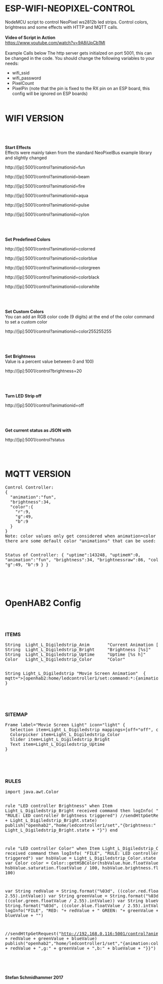 # ESP-WIFI-NEOPIXEL-CONTROL
NodeMCU script to control NeoPixel ws2812b led strips.
Control colors, brightness and some effects with HTTP and MQTT calls.
<br/><br/>
<strong>Video of Script in Action</strong><br/>https://www.youtube.com/watch?v=9A8iUpCb1MI
<br/><br/>
Example Calls below</strong>
The http server gets initialzed on port 5001, this can be changed in the code.
You should change the following variables to your needs:
- wifi_ssid
- wifi_password
- PixelCount
- PixelPin (note that the pin is fixed to the RX pin on an ESP board, this config will be ignored on ESP boards)
<br/><br/>
<h1>WIFI VERSION</h1>
<br/><br/><br/>
<strong>Start Effects</strong><br/>Effects were mainly taken from the standard NeoPixelBus example library and slightly changed

http://[ip]:5001/control?animationid=fun

http://[ip]:5001/control?animationid=beam

http://[ip]:5001/control?animationid=fire

http://[ip]:5001/control?animationid=aqua

http://[ip]:5001/control?animationid=pulse

http://[ip]:5001/control?animationid=cylon

<br/><br/><br/>
<strong>Set Predefined Colors</strong>

http://[ip]:5001/control?animationid=colorred

http://[ip]:5001/control?animationid=colorblue

http://[ip]:5001/control?animationid=colorgreen

http://[ip]:5001/control?animationid=colorblack

http://[ip]:5001/control?animationid=colorwhite



<br/><br/><br/>
<strong>Set Custom Colors</strong><br/>You can add an RGB color code (9 digits) at the end of the color command to set a custom color

http://[ip]:5001/control?animationid=color255255255

<br/><br/><br/>
<strong>Set Brightness</strong><br/>Value is a percent value between 0 and 100)

http://[ip]:5001/control?brightness=20



<br/><br/><br/>
<strong>Turn LED Strip off</strong>

http://[ip]:5001/control?animationid=off



<br/><br/><br/>
<strong>Get current status as JSON with</strong>

http://[ip]:5001/control?status


<br/><br/>
<h1>MQTT VERSION</h1>
<pre>
Control Controller:
{
  "animation":"fun",
  "brightness":34,
  "color":{
    "r":9,
    "g":49,
    "b":9
  }
}
Note: color values only get considered when animation=color is selected
there are some default color "animations" that can be used: colorred, colorgreen, colorblue, colorwhite, colorblack

Status of Controller:
{
  "uptime":143248,
  "uptimeH":0,
  "animation":"fun",
  "brightness":34,
  "brightnessraw":86,
  "color":{
    "r":9,
    "g":49,
    "b":9
  }
}
</pre>

<br/><br/>
<h1>OpenHAB2 Config</h1>


<br/><br/>
<h3>ITEMS</h3>
<pre>
String  Light_L_Digiledstrip_Anim       "Current Animation [%s]"        <light>  {mqtt="<[openhab2:home/ledcontroller1:state:JSONPATH($.animation)]"}
String  Light_L_Digiledstrip_Bright     "Brightness [%s]"               <dimmablelight>  {mqtt="<[openhab2:home/ledcontroller1:state:JSONPATH($.brightness)]"}
String  Light_L_Digiledstrip_Uptime     "Uptime [%s h]"                 <clock>  {mqtt="<[openhab2:home/ledcontroller1:state:JSONPATH($.uptimeH)]"}
Color   Light_L_Digiledstrip_Color      "Color"                         <colorwheel>

String  Light_L_Digiledstrip            "Movie Screen Animation"                <light> { mqtt=">[openhab2:home/ledcontroller1/set:command:*:{animation\\:${command}}]" }
</pre>

<br/><br/>
<h3>SITEMAP</h3>
<pre>
Frame label="Movie Screen Light" icon="light" {
  Selection item=Light_L_Digiledstrip mappings=[off="off", colorblue="Movie", beam="Beam", fun="Party", cylon="Cylon", pulse="Pulse", fire="Fire", aqua="Aqua"]
  Colorpicker item=Light_L_Digiledstrip_Color
  Slider item=Light_L_Digiledstrip_Bright
  Text item=Light_L_Digiledstrip_Uptime
}

</pre>

<br/><br/>
<h3>RULES</h3>
<pre>
import java.awt.Color

rule "LED controller Brightness"
when
  Item Light_L_Digiledstrip_Bright received command
then
  logInfo( "FILE", "RULE: LED controller Brightness triggered")
  //sendHttpGetRequest("http://192.168.0.116:5001/control?brightness=" + Light_L_Digiledstrip_Bright.state)
  publish("openhab2","home/ledcontroller1/set","{brightness:" + Light_L_Digiledstrip_Bright.state + "}")
end

rule "LED controller Color"
when
  Item Light_L_Digiledstrip_Color received command
then
  logInfo( "FILE", "RULE: LED controller Color triggered")
  var hsbValue = Light_L_Digiledstrip_Color.state as HSBType
  var Color color = Color::getHSBColor(hsbValue.hue.floatValue / 360, hsbValue.saturation.floatValue / 100, hsbValue.brightness.floatValue / 100)

  var String redValue   = String.format("%03d", ((color.red.floatValue / 2.55).intValue))
  var String greenValue = String.format("%03d", ((color.green.floatValue / 2.55).intValue))
  var String blueValue  = String.format("%03d", ((color.blue.floatValue / 2.55).intValue))
  logInfo("FILE", "RED: "+ redValue + " GREEN: "+ greenValue +  " BLUE: "+ blueValue + "")

  //sendHttpGetRequest("http://192.168.0.116:5001/control?animationid=color" + redValue + greenValue + blueValue)
  publish("openhab2","home/ledcontroller1/set","{animation:color,color:{r:" + redValue + ",g:" + greenValue + ",b:" + blueValue + "}}")
end
</pre>



<br/><br/><br/>
<strong>Stefan Schmidhammer 2017</strong>

